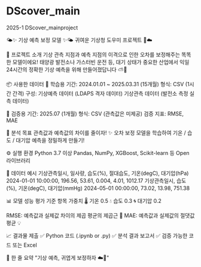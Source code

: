 # DScover_main
2025-1 DScover_mainproject

🌤️✨ 기상 예측 보정 모델 ✨🌤️
귀여운 기상청 도우미 프로젝트 🐰☁️

🐾 프로젝트 소개
기상 관측 지점과 예측 지점의 이격으로 인한 오차를 보정해주는 똑똑한 모델이에요!
태양광 발전소나 가스터빈 운전 등, 대기 상태가 중요한 산업에서 익일 24시간의 정확한 기상 예측을 위해 만들어졌답니다 ⛅🌱

📦 사용한 데이터
📁 학습용
기간: 2024.01.01 ~ 2025.03.31 (15개월)
형식: CSV (1시간 간격)
구성:
기상예측 데이터 (LDAPS 격자 데이터)
기상관측 데이터 (발전소 측정 실측 데이터)

🧪 검증용
기간: 2025.07 (1개월)
형식: CSV (관측값은 미제공)
검증 지표: RMSE, MAE

🧠 분석 목표
관측값과 예측값의 차이를 줄이자!
✨ 오차 보정 모델을 학습하여 기온 / 습도 / 대기압 예측을 정밀하게 만들기!

⚙️ 실행 환경
Python 3.7 이상
Pandas, NumPy, XGBoost, Scikit-learn 등 Open 라이브러리

💾 데이터 예시
기상관측일시, 일사량, 습도(%), 절대습도, 기온(degC), 대기압(hPa)
2024-01-01 10:00:00, 196.56, 53.61, 0.004, 4.01, 1012.17
기상관측일시, 습도(%), 기온(degC), 대기압(mmHg)
2024-05-01 00:00:00, 73.02, 13.98, 751.38

📊 모델 성능 평가 기준
항목	가중치
🌡️ 기온	0.5
💧 습도	0.3
🌀 대기압	0.2

RMSE: 예측값과 실제값 차이의 제곱 평균의 제곱근 🧮
MAE: 예측값과 실제값의 절댓값 평균 💡

📈 결과물 제출
✅ Python 코드 (.ipynb or .py)
✅ 분석 결과 보고서
✅ 검증 가능한 코드 또는 Excel

🧸 한 줄 요약
"기상 예측, 귀엽게 보정하자 ☁️💖"
